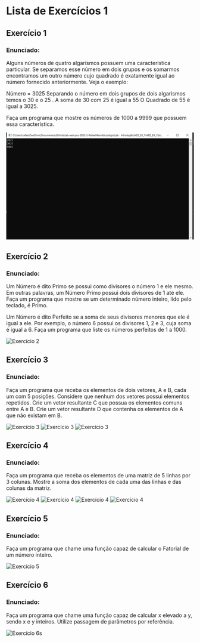 # Lista de Exercícios 1

## Exercício 1

### Enunciado:

Alguns números de quatro algarismos possuem uma característica particular. Se separamos 
esse número em dois grupos e os somarmos encontramos um outro número cujo quadrado 
é exatamente igual ao número fornecido anteriormente. Veja o exemplo:
 
Número = 3025 
Separando o número em dois grupos de dois algarismos temos o 30 e o 25 . 
A soma de 30 com 25 é igual a 55
O Quadrado de 55 é igual a 3025.
 
Faça um programa que mostre os números de 1000 a 9999 que possuem essa característica.

![Exercício 1](EX_1.PNG)

## Exercício 2

### Enunciado:

Um Número é dito Primo se possui como divisores o número 1 e ele mesmo. Em outras 
palavras, um Número Primo possui dois divisores de 1 até ele.
Faça um programa que mostre se um determinado número inteiro, lido pelo teclado, é 
Primo.

Um Número é dito Perfeito se a soma de seus divisores menores que ele é igual a ele. Por 
exemplo, o número 6 possui os  divisores 1, 2 e 3, cuja soma é igual a 6.
Faça um programa que liste os números perfeitos de 1 a 1000.

![Exercício 2](/Exercicios_Introducao/EX_2.PNG)

## Exercício 3

### Enunciado:

Faça um programa que receba os elementos de dois vetores, A e B, cada um com 5 posições. 
Considere que nenhum dos vetores possui elementos repetidos.
Crie um vetor resultante C que possua os elementos comuns entre A e B.
Crie um vetor resultante D que contenha os elementos de A que não existam em B.

![Exercício 3](/Exercicios_Introducao/EX_3_1.PNG)
![Exercício 3](/Exercicios_Introducao/EX_3_2.PNG)
![Exercício 3](/Exercicios_Introducao/EX_3_3.PNG)

## Exercício 4

### Enunciado:

Faça um programa que receba os elementos de uma matriz de 5 linhas por 3 colunas. 
Mostre a soma dos elementos de cada uma das linhas e das colunas da matriz.

![Exercício 4](/Exercicios_Introducao/EX_4_1.PNG)
![Exercício 4](/Exercicios_Introducao/EX_4_2.PNG)
![Exercício 4](/Exercicios_Introducao/EX_4_3.PNG)
![Exercício 4](/Exercicios_Introducao/EX_4_4.PNG)

## Exercício 5

### Enunciado:

Faça um programa que chame uma função capaz de calcular o Fatorial de um número inteiro.

![Exercício 5](/Exercicios_Introducao/EX_5.PNG)

## Exercício 6

### Enunciado:
Faça um programa que chame uma função capaz de calcular x elevado a y, sendo x e y inteiros.
Utilize passagem de parâmetros por referência.

![Exercício 6s](/Exercicios_Introducao/EX_6.PNG)
